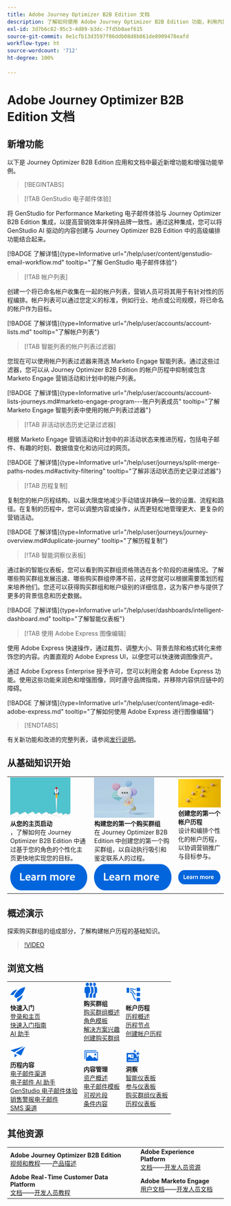 ```yaml
---
title: Adobe Journey Optimizer B2B Edition 文档
description: 了解如何使用 Adobe Journey Optimizer B2B Edition 功能，利用内置的生成式 AI 和行业领先的自动化来编排帐户和购买群组历程。
exl-id: 3d7b6c82-95c3-4d89-b3dc-7fd5b0aef615
source-git-commit: 0e1cfb13d3597f06ddb08d8b861de8909478eafd
workflow-type: ht
source-wordcount: '712'
ht-degree: 100%

---
```


# Adobe Journey Optimizer B2B Edition 文档

## 新增功能

以下是 Journey Optimizer B2B Edition 应用和文档中最近新增功能和增强功能举例。

>[!BEGINTABS]

>[!TAB GenStudio 电子邮件体验]

将 GenStudio for Performance Marketing 电子邮件体验与 Journey Optimizer B2B Edition 集成，以提高营销效率并保持品牌一致性。通过这种集成，您可以将 GenStudio AI 驱动的内容创建与 Journey Optimizer B2B Edition 中的高级编排功能结合起来。

[!BADGE 了解详情]{type=Informative url="/help/user/content/genstudio-email-workflow.md" tooltip="了解 GenStudio 电子邮件体验"}

>[!TAB 帐户列表]

创建一个将已命名帐户收集在一起的帐户列表，营销人员可将其用于有针对性的历程编排。帐户列表可以通过您定义的标准，例如行业、地点或公司规模，将已命名的帐户作为目标。

[!BADGE 了解详情]{type=Informative url="/help/user/accounts/account-lists.md" tooltip="了解帐户列表"}

>[!TAB 智能列表的帐户列表过滤器]

您现在可以使用帐户列表过滤器来筛选 Marketo Engage 智能列表。通过这些过滤器，您可以从 Journey Optimizer B2B Edition 的帐户历程中抑制或包含 Marketo Engage 营销活动和计划中的帐户列表。

[!BADGE 了解详情]{type=Informative url="/help/user/accounts/account-lists-journeys.md#marketo-engage-program---账户列表成员" tooltip="了解 Marketo Engage 智能列表中使用的帐户列表过滤器"}

>[!TAB 非活动状态历史记录过滤器]

根据 Marketo Engage 营销活动和计划中的非活动状态来推进历程，包括电子邮件、有趣的时刻、数据值变化和访问过的网页。

[!BADGE 了解详情]{type=Informative url="/help/user/journeys/split-merge-paths-nodes.md#activity-filtering" tooltip="了解非活动状态历史记录过滤器"}

>[!TAB 历程复制]

复制您的帐户历程结构，以最大限度地减少手动错误并确保一致的设置、流程和路径。在复制的历程中，您可以调整内容或操作，从而更轻松地管理更大、更复杂的营销活动。

[!BADGE 了解详情]{type=Informative url="/help/user/journeys/journey-overview.md#duplicate-journey" tooltip="了解历程复制"}

>[!TAB 智能洞察仪表板]

通过新的智能仪表板，您可以看到购买群组资格筛选在各个阶段的进展情况。了解哪些购买群组发展迅速、哪些购买群组停滞不前，这样您就可以根据需要策划历程来培养他们。您还可以获得购买群组和帐户级别的详细信息，这为客户参与提供了更多的背景信息和历史数据。

[!BADGE 了解详情]{type=Informative url="/help/user/dashboards/intelligent-dashboard.md" tooltip="了解智能仪表板"}

>[!TAB 使用 Adobe Express 图像编辑]

使用 Adobe Express 快速操作，通过裁剪、调整大小、背景去除和格式转化来修饰您的内容。内置直观的 Adobe Express UI，以便您可以快速微调图像资产。

通过 Adobe Express Enterprise 授予许可，您可以利用全套 Adobe Express 功能。使用这些功能来润色和增强图像，同时遵守品牌指南，并移除内容供应链中的障碍。

[!BADGE 了解详情]{type=Informative url="/help/user/content/image-edit-adobe-express.md" tooltip="了解如何使用 Adobe Express 进行图像编辑"}

>[!ENDTABS]

有关新功能和改进的完整列表，请参阅[发行说明](../user/release-notes/release-notes.md)。<!-- Stay up-to-date with the latest changes in our documentation by visiting the [documentation updates page](using/rn/documentation-updates.md).-->

## 从基础知识开始

<table style="table-layout:fixed">
  <tr style="border: 0;">
    <td>
    <a href="home-page.md"><img width="140px" src="./assets/launch.png" alt="产品使用启动"></a>
    <div><strong>从您的主页启动</strong><br/>，了解如何在 Journey Optimizer B2B Edition 中通过基于您的角色的个性化主页更快地实现您的目标。</div>
    </td>
      <td>
    <a href="buying-groups/buying-groups-overview.md"><img width="140px" src="./assets/communication.png" alt="购买群组"></a>
    <div><strong>构建您的第一个购买群组</strong><br/>在 Journey Optimizer B2B Edition 中创建您的第一个购买群组，以自动执行吸引和鉴定联系人的过程。</div>
    </td>
    <td>
    <a href="journeys/journey-overview.md"><img width="140px" src="./assets/flow.png" alt="帐户历程"></a>
    <div><strong>创建您的第一个帐户历程</strong><br/>设计和编排个性化的帐户历程，以协调营销推广与目标参与。 
    </div>
    </td>
  </tr>
  <tr style="border: 0;">
    <td align="center"><a href="home-page.md"><img src="../assets/learn-more.svg" alt="了解详情"></a></td>
    <td align="center"><a href="buying-groups/buying-groups-overview.md"><img src="../assets/learn-more.svg" alt="了解详情"></a></td>
    <td align="center"><a href="journeys/journey-overview.md"><img src="../assets/learn-more.svg" alt="了解详情"></a></td>
    </tr>
</table>

## 概述演示

探索购买群组的组成部分，了解构建帐户历程的基础知识。

>[!VIDEO](https://video.tv.adobe.com/v/3432054?quality=12)

## 浏览文档

<table style="table-layout:auto">
  <tr style="border: 0;">
    <td>
      <img src="../assets/do-not-localize/icon-quick-start.svg" width="35px" alt="快速入门"><br/>
      <strong>快速入门</strong><br/><a href="home-page.md">登录和主页</a><br/><a href="./start/get-started.md">快速入门指南</a> <br/><a href="./ai-assistant/ai-assistant-overview.md">AI 助手</a>
    </td>
    <!--
    <td>
      <img src="../assets/do-not-localize/icon-configure.svg" width="35px"><br/>
      <strong>Configuration<br/>administration</strong><br/><a href="using/configuration/channel-surfaces.md">Channel surfaces</a> - <a href="using/configuration/about-data-sources-events-actions.md">Configure journeys</a>  - <a href="using/administration/permissions-overview.md">Access control</a> - <a href="using/administration/sandboxes.md">Sandboxes management</a>
    </td> -->
    <td>
      <img src="../assets/do-not-localize/icon_audience.svg" width="35px" alt="购买群组"><br/>
      <strong>购买群组</strong><br/><a href="./buying-groups/buying-groups-overview.md">购买群组概述</a><br/><a href="./buying-groups/buying-groups-role-templates.md">角色模板</a><br/><a href="./buying-groups/solution-interests.md">解决方案兴趣</a><br/><a href="./buying-groups/buying-groups-create.md">创建购买群组</a>
    </td>
    <td>
      <img src="../assets/do-not-localize/icon-paths.svg" width="35px" alt="帐户历程"><br/>
      <strong>帐户历程</strong><br/><a href="./journeys/journey-overview.md">历程概述</a><br/><a href="./journeys/journey-nodes.md">历程节点</a><br/><a href="./journeys/journey-overview.md#create-an-account-journey">创建帐户历程</a>
    </td>
  </tr>
  <tr style="border: 0;">
    <td>
      <img src="../assets/do-not-localize/icon-campaign.svg" width="35px" alt="历程内容"><br/>
      <strong>历程内容</strong><br/><a href="./content/add-email.md">电子邮件渠道</a><br/><a href="./content/ai-assistant-emails.md">电子邮件 AI 助手</a><br/><a href="./content/genstudio-email-workflow.md">GenStudio 电子邮件体验</a><br/><a href="./content/sales-alert-email.md">销售警报电子邮件</a><br/><a href="./content/sms-authoring.md">SMS 渠道</a>
    </td>
        <td>
      <img src="../assets/do-not-localize/icon_assets.svg" width="35px" alt="内容管理"><br/>
      <strong>内容管理</strong><br/><a href="./content/assets-overview.md">资产概述</a><br/><a href="./content/email-templates.md">电子邮件模板</a><br/><a href="./content/fragments.md">可视片段</a><br/><a href="./content/conditional-content.md">条件内容</a>
    </td>
    <td>
      <img src="../assets/do-not-localize/icon-offer.svg" width="35px" alt="洞察和仪表板"><br/>
      <strong>洞察</strong><br/><a href="./dashboards/intelligent-dashboard.md">智能仪表板</a><br/><a href="./dashboards/engagement-dashboard.md">参与仪表板</a><br/><a href="./dashboards/buying-groups-dashboard.md">购买群组仪表板</a><br/><a href="./dashboards/journeys-dashboard.md">历程仪表板</a>
    </td>

</tr>
</table>

## 其他资源

<table style="table-layout:fixed"><tr style="border: 0;">
<tr><td><strong>Adobe Journey Optimizer B2B Edition</strong><br/>
<a href="https://experienceleague.adobe.com/zh-hans/docs/journey-optimizer-b2b-learn/tutorials/overview" target="_blank">视频和教程</a>——<a href="https://helpx.adobe.com/cn/legal/product-descriptions/adobe-journey-optimizer-b2b.html" target="_blank">产品描述</a> <!-- - <a href="https://www.adobe.com/content/dam/cc/en/security/pdfs/AJO_SecurityOverview.pdf" target="_blank">Security overview (PDF)</a> - <a href="https://developer.adobe.com/journey-optimizer-apis/" target="_blank">APIs reference</a> - <a href="https://experienceleague.adobe.com/tools/ajo-schemas/schema-dictionary.html?lang=zh-Hans" target="_blank">Journey Optimizer Schema Dictionary</a> -->
</td>
<td><strong>Adobe Experience Platform</strong><br/>
<a href="https://experienceleague.adobe.com/zh-hans/docs/experience-platform/landing/home" target="_blank">文档</a>——<a href="https://business.adobe.com/products/experience-platform/documentation-and-developer-resources.html" target="_blank">开发人员资源</a>
</td></tr>
<tr><td><strong>Adobe Real-Time Customer Data Platform</strong><br/>
<a href="https://experienceleague.adobe.com/zh-hans/docs/experience-platform/rtcdp/home" target="_blank">文档</a>——<a href="https://experienceleague.adobe.com/zh-hans/docs/platform-learn/getting-started-for-data-architects-and-data-engineers/overview" target="_blank">开发人员教程</a>
</td><td><strong>Adobe Marketo Engage</strong><br/>
<a href="https://experienceleague.adobe.com/zh-hans/docs/marketo/using/home" target="_blank">用户文档</a>——<a href="https://experienceleague.adobe.com/zh-hans/docs/marketo-developer/marketo/home" target="_blank">开发人员文档</a>
</td>
</tr></table>

